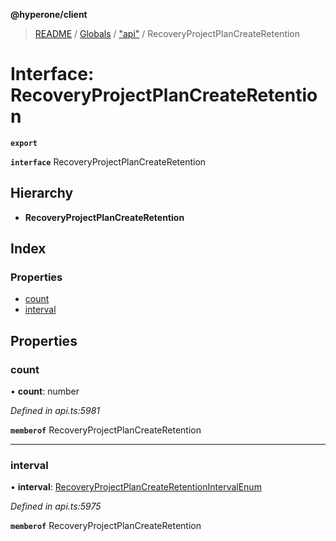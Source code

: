 **@hyperone/client**

> [README](../README.md) / [Globals](../globals.md) / ["api"](../modules/_api_.md) / RecoveryProjectPlanCreateRetention

# Interface: RecoveryProjectPlanCreateRetention

**`export`** 

**`interface`** RecoveryProjectPlanCreateRetention

## Hierarchy

* **RecoveryProjectPlanCreateRetention**

## Index

### Properties

* [count](_api_.recoveryprojectplancreateretention.md#count)
* [interval](_api_.recoveryprojectplancreateretention.md#interval)

## Properties

### count

•  **count**: number

*Defined in api.ts:5981*

**`memberof`** RecoveryProjectPlanCreateRetention

___

### interval

•  **interval**: [RecoveryProjectPlanCreateRetentionIntervalEnum](../enums/_api_.recoveryprojectplancreateretentionintervalenum.md)

*Defined in api.ts:5975*

**`memberof`** RecoveryProjectPlanCreateRetention
